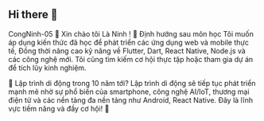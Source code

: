 ## Hi there 👋
CongNinh-05
👋 Xin chào tôi Là Ninh ! 🎯 Định hướng sau môn học Tôi muốn áp dụng kiến thức đã học để phát triển các ứng dụng web và mobile thực tế, Đồng thời nâng cao kỹ năng về Flutter, Dart, React Native, Node.js và các công nghệ mới. Tôi cũng tìm kiếm cơ hội thực tập hoặc tham gia dự án để tích lũy kinh nghiệm.

🔮 Lập trình di động trong 10 năm tới? Lập trình di động sẽ tiếp tục phát triển mạnh mẽ nhờ sự phổ biến của smartphone, công nghệ AI/IoT, thương mại điện tử và các nền tảng đa nền tảng như Android, React Native. Đây là lĩnh vực tiềm năng và đầy cơ hội! 🚀

